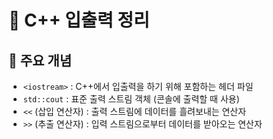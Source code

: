 # 📘 C++ 입출력 정리

## 📌 주요 개념
- `<iostream>` : C++에서 입출력을 하기 위해 포함하는 헤더 파일
- `std::cout` : 표준 출력 스트림 객체 (콘솔에 출력할 때 사용)
- `<<` (삽입 연산자) : 출력 스트림에 데이터를 흘려보내는 연산자
- `>>` (추출 연산자) : 입력 스트림으로부터 데이터를 받아오는 연산자
